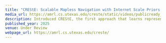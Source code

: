 ```yaml
---
title: "CREStE: Scalable Mapless Navigation with Internet Scale Priors and Counterfactual Guidance"
media_url: https://amrl.cs.utexas.edu/creste/static/videos/publicready_mainmethod.mp4
description: Introduced CREStE, the first approach that learns representations and rewards for mapless navigation by distilling priors from visual foundation models trained on internet scale data and learning from counterfactual demonstrations.
published_year: 2025
venue: Under Review
webpage_url: https://amrl.cs.utexas.edu/creste/
---
```

